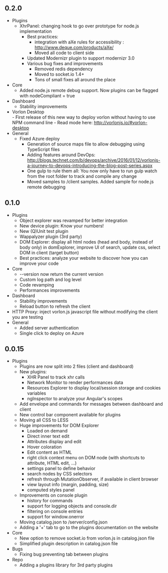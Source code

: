 ## 0.2.0

- Plugins
	- XhrPanel: changing hook to go over prototype for node.js implementation
    	- Best practices: 
    		- integration with aXe rules for accessibility : http://www.deque.com/products/aXe/
    		- Moved all code to client side
    	- Updated Modernizr plugin to support modernizr 3.0
    	- Various bug fixes and improvements
    		- Removed redis dependency
    		- Moved to socket.io 1.4+
    		- Tons of small fixes all around the place
- Core
	- Added node.js remote debug support. Now plugins can be flagged with nodeCompliant = true
- Dashboard
	- Stability improvements
- Vorlon Desktop   
    	- First release of this new way to deploy vorlon without having to use NPM command line
    	- Read mode here: http://vorlonjs.io/#vorlon-desktop
- General
	- Fixed Azure deploy
    	- Generation of source maps file to allow debugging using TypeScript files
    	- Adding features around DevOps: http://blogs.technet.com/b/devops/archive/2016/01/12/vorlonjs-a-journey-to-devops-introducing-the-blog-post-series.aspx
    	- One gulp to rule them all: You now only have to run gulp watch from the root folder to track and compile any change
    	- Moved samples to /client samples. Added sample for node.js remote debugging

## 0.1.0

- Plugins
	- Object explorer was revamped for better integration
	- New device plugin: Know your numbers!
	- New (Q)Unit test plugin
	- Wappalyzer plugin (3rd party)
	- DOM Explorer: display all html nodes (head and body, instead of body only) in domExplorer, improve UI of search, update css, select DOM in client (target button)
	- Best practices: analyze your website to discover how you can improve your code
- Core
	- --version now return the current version
	- Custom log path and log level
	- Code revamping
	- Performances improvements
- Dashboard
	- Stability improvements
	- Reload button to refresh the client
- HTTP Proxy: inject vorlon.js javascript file without modifying the client you are testing
- General
	- Added server authentication
	- Single click to deploy on Azure

## 0.0.15

- Plugins
    - Plugins are now split into 2 files (client and dashboard)
	- New plugins: 
		- XHR Panel to track xhr calls
		- Network Monitor to render performances data
		- Resources Explorer to display local/session storage and cookies variables
		- ngInspector to analyze your Angular's scopes
	- Add envelope and commands for messages between dashboard and client
	- New control bar component available for plugins
	- Moving all CSS to LESS
	- Huge improvements for DOM Explorer
		- Loaded on demand
		- Direct inner text edit
		- Attributes display and edit
		- Hover coloration
		- Edit content as HTML
		- right click context menu on DOM node (with shortcuts to attribute, HTML edit, ...)
		- settings panel to define behavior
		- search nodes by CSS selectors
		- refresh through MutationObserver, if available in client browser
		- view layout info (margin, padding, size)
		- computed styles panel 
	- Improvements on console plugin
		- history for commands
		- support for logging objects and console.dir
		- filtering on console entries
		- support for window.onerror
	- Moving catalog.json to /server/config.json
	- Adding a '+' tab to go to the plugins documentation on the website
- Core
	- New option to remove socket.io from vorlon.js in catalog.json file
	- Simplified plugin description in catalog.json file
- Bugs
	- Fixing bug preventing tab between plugins
- Repo
	- Adding a plugins library for 3rd party plugins
